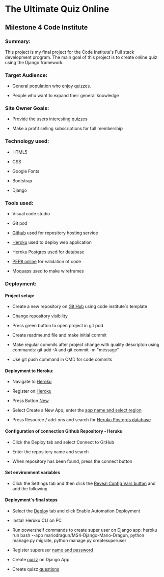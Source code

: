 # The Ultimate Quiz Online

## Milestone 4 Code Institute 



### Summary:

This project is my final project for the Code Institute's Full stack development program.
The main goal of this project is to create online quiz using the Django framework.



### Target Audience:

- General population who enjoy quizzes.

- People who want to expand their  general knowledge



### Site Owner Goals:

- Provide the users interesting quizzes

- Make a profit selling subscriptions for full membership 



### Technology used:

- HTML5

- CSS

- Google Fonts

- Bootstrap

- Django



### Tools used:

- Visual code studio

- Git pod

- [Github](https://github.com/) used for repository hosting service

- [Heroku](https://id.heroku.com/login) used to deploy web application

- Heroku Postgres used for database

- [PEP8 online](http://pep8online.com/) for validation of code

- Moquaps used to make wireframes



### Deployment:


#### Project setup:

- Create a new repository on [Git Hub](https://github.com) using code institute`s template

- Change repository visibility

- Press green button to open project in git pod

- Create readme.md file and make initial commit

- Make regular commits after project change with quality descripton using commands: git add -A and git commit -m "message"

- Use git push command in CMD for code commits



#### Deployment to Heroku:

- Navigate to [Heroku](https://id.heroku.com/login)

- Register on [Heroku](https://github.com/mariodragun/MS4-Django-Mario-Dragun/blob/main/images/deployment/heruku_button_new.JPG)

- Press Button [New](https://github.com/mariodragun/MS4-Django-Mario-Dragun/blob/main/images/deployment/heruku_button_new.JPG)

- Select Create a New App, enter the [app name and select region](https://github.com/mariodragun/MS4-Django-Mario-Dragun/blob/main/images/deployment/heruku_create_new_app.JPG)

- Press Resource / add-ons and search for [Heruku Postgres database](https://github.com/mariodragun/MS4-Django-Mario-Dragun/blob/main/images/deployment/heroku_postgres_database.JPG)


#### Configuration of connection Github Repository - Heruku

- Click the Deploy tab and select Connect to GitHub

- Enter the repository name and search

- When repository has been found, press the connect button


#### Set environment variables

- Click the Settings tab and then click the [Reveal Config Vars button](https://github.com/mariodragun/MS4-Django-Mario-Dragun/blob/main/images/deployment/heruku_config_vars.JPG) and add the following


#### Deployment`s final steps

- Select the [Deploy](https://github.com/mariodragun/MS4-Django-Mario-Dragun/blob/main/images/deployment/heruku_deployment.JPG) tab and click Enable Automation Deployment 

- Install Heruku CLI on PC

- Run powershelf commands to create super user on Django app: heroku run bash --app mariodragun/MS4-Django-Mario-Dragun, python manage.py migrate, python manage.py createsuperuser

- Register superuser [name and password](https://github.com/mariodragun/MS4-Django-Mario-Dragun/blob/main/images/deployment/heruku_superuser.JPG)

- Create [quizz](https://github.com/mariodragun/MS4-Django-Mario-Dragun/blob/main/images/deployment/quiz_creation.JPG) on Django App

- Create quizz [questions](https://github.com/mariodragun/MS4-Django-Mario-Dragun/blob/main/images/deployment/quiz_questions.JPG)